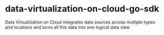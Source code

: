 # data-virtualization-on-cloud-go-sdk
Data Virtualization on Cloud integrates data sources across multiple types and locations and turns all this data into one logical data view

